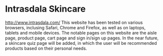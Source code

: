 # Intrasdala Skincare
http://www.intrasdala.com/
This website has been tested on various browsers, inclusing Safari, Chrome and Firefox, as well as on laptops, tablets and mobile devices. The notable pages on this website are the aisle page, product page, cart page and sign in/sign up pages. In the near future, a skincare quiz page will be added, in which the user will be recommended products based on their personal needs. 

